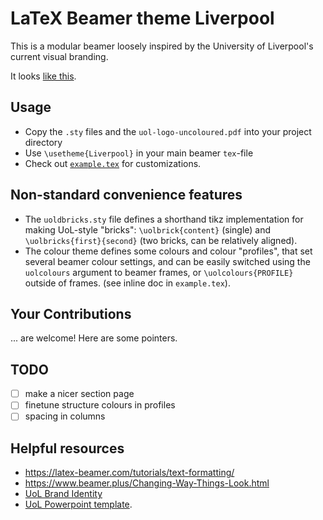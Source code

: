 # LaTeX Beamer theme Liverpool

This is a modular beamer loosely inspired by the University of Liverpool's current visual branding.

It looks [like this](../-/jobs/artifacts/master/raw/example.pdf?job=build).


## Usage

* Copy the `.sty` files and the `uol-logo-uncoloured.pdf` into your project directory
* Use `\usetheme{Liverpool}` in your main beamer `tex`-file
* Check out [`example.tex`](example.tex) for customizations.

## Non-standard convenience features

- The `uoldbricks.sty` file defines a shorthand tikz implementation for making UoL-style "bricks":
`\uolbrick{content}` (single) and `\uolbricks{first}{second}` (two bricks, can be relatively aligned).
- The colour theme defines some colours and colour "profiles", that set several beamer colour settings, and can be easily switched using the `uolcolours` argument to beamer frames, or `\uolcolours{PROFILE}` outside of frames. (see inline doc in `example.tex`).

## Your Contributions

... are welcome! Here are some pointers.

## TODO

- [ ] make a nicer section page
- [ ] finetune structure colours in profiles
- [ ] spacing in columns

## Helpful resources

- <https://latex-beamer.com/tutorials/text-formatting/>
- <https://www.beamer.plus/Changing-Way-Things-Look.html>
- [UoL Brand Identity](https://www.liverpool.ac.uk/intranet/brand-identity/)
- [UoL Powerpoint template](https://www.liverpool.ac.uk/intranet/brand/powerpoint-template/).
